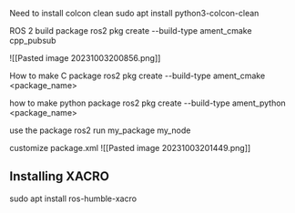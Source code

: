 
Need to install colcon clean
sudo apt install python3-colcon-clean

ROS 2 build package
ros2 pkg create --build-type ament_cmake cpp_pubsub

![[Pasted image 20231003200856.png]]

How to make C package
ros2 pkg create --build-type ament_cmake <package_name>

how to make python package
ros2 pkg create --build-type ament_python <package_name>

use the package
ros2 run my_package my_node

customize package.xml
![[Pasted image 20231003201449.png]]


## **Installing XACRO**
sudo apt install ros-humble-xacro

